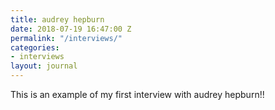 ```yaml
---
title: audrey hepburn
date: 2018-07-19 16:47:00 Z
permalink: "/interviews/"
categories:
- interviews
layout: journal
---
```


This is an example of my first interview with audrey hepburn!! 